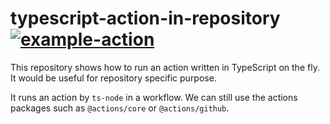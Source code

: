 # typescript-action-in-repository [![example-action](https://github.com/int128/typescript-action-in-repository/actions/workflows/example-action.yaml/badge.svg)](https://github.com/int128/typescript-action-in-repository/actions/workflows/example-action.yaml)

This repository shows how to run an action written in TypeScript on the fly.
It would be useful for repository specific purpose.

It runs an action by `ts-node` in a workflow.
We can still use the actions packages such as `@actions/core` or `@actions/github`.
